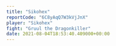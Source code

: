```yaml
---
title: "Sikohex"
reportCode: "6C8yAqQ7W3kVjJnX"
player: "Sikohex"
fight: "Gruul the Dragonkiller"
date: 2021-08-04T18:53:40.409000+00:00
---
```


